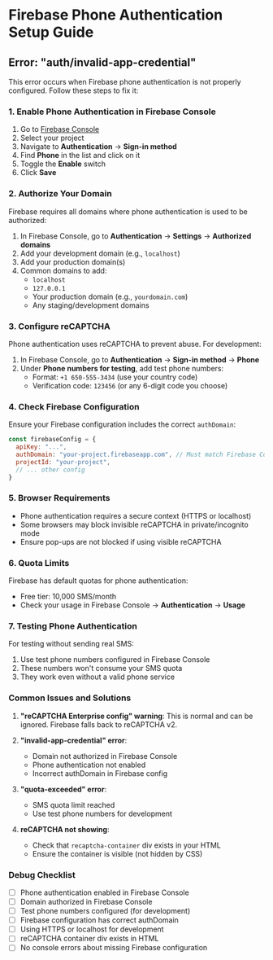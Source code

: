 # Firebase Phone Authentication Setup Guide

## Error: "auth/invalid-app-credential"

This error occurs when Firebase phone authentication is not properly configured. Follow these steps to fix it:

### 1. Enable Phone Authentication in Firebase Console

1. Go to [Firebase Console](https://console.firebase.google.com)
2. Select your project
3. Navigate to **Authentication** → **Sign-in method**
4. Find **Phone** in the list and click on it
5. Toggle the **Enable** switch
6. Click **Save**

### 2. Authorize Your Domain

Firebase requires all domains where phone authentication is used to be authorized:

1. In Firebase Console, go to **Authentication** → **Settings** → **Authorized domains**
2. Add your development domain (e.g., `localhost`)
3. Add your production domain(s)
4. Common domains to add:
   - `localhost`
   - `127.0.0.1`
   - Your production domain (e.g., `yourdomain.com`)
   - Any staging/development domains

### 3. Configure reCAPTCHA

Phone authentication uses reCAPTCHA to prevent abuse. For development:

1. In Firebase Console, go to **Authentication** → **Sign-in method** → **Phone**
2. Under **Phone numbers for testing**, add test phone numbers:
   - Format: `+1 650-555-3434` (use your country code)
   - Verification code: `123456` (or any 6-digit code you choose)

### 4. Check Firebase Configuration

Ensure your Firebase configuration includes the correct `authDomain`:

```javascript
const firebaseConfig = {
  apiKey: "...",
  authDomain: "your-project.firebaseapp.com", // Must match Firebase Console
  projectId: "your-project",
  // ... other config
}
```

### 5. Browser Requirements

- Phone authentication requires a secure context (HTTPS or localhost)
- Some browsers may block invisible reCAPTCHA in private/incognito mode
- Ensure pop-ups are not blocked if using visible reCAPTCHA

### 6. Quota Limits

Firebase has default quotas for phone authentication:
- Free tier: 10,000 SMS/month
- Check your usage in Firebase Console → **Authentication** → **Usage**

### 7. Testing Phone Authentication

For testing without sending real SMS:
1. Use test phone numbers configured in Firebase Console
2. These numbers won't consume your SMS quota
3. They work even without a valid phone service

### Common Issues and Solutions

1. **"reCAPTCHA Enterprise config" warning**: This is normal and can be ignored. Firebase falls back to reCAPTCHA v2.

2. **"invalid-app-credential" error**: 
   - Domain not authorized in Firebase Console
   - Phone authentication not enabled
   - Incorrect authDomain in Firebase config

3. **"quota-exceeded" error**: 
   - SMS quota limit reached
   - Use test phone numbers for development

4. **reCAPTCHA not showing**: 
   - Check that `recaptcha-container` div exists in your HTML
   - Ensure the container is visible (not hidden by CSS)

### Debug Checklist

- [ ] Phone authentication enabled in Firebase Console
- [ ] Domain authorized in Firebase Console
- [ ] Test phone numbers configured (for development)
- [ ] Firebase configuration has correct authDomain
- [ ] Using HTTPS or localhost for development
- [ ] reCAPTCHA container div exists in HTML
- [ ] No console errors about missing Firebase configuration